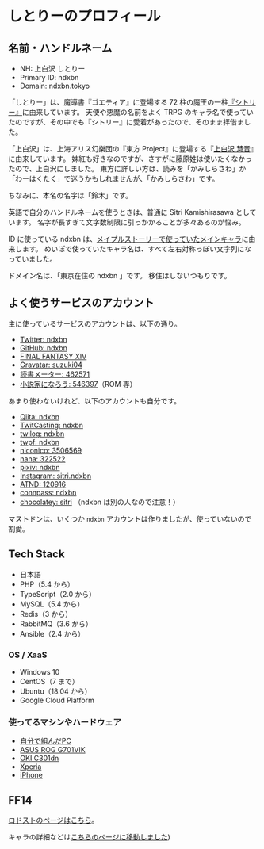 ---
---

# しとりーのプロフィール

## 名前・ハンドルネーム

- NH: 上白沢 しとりー
- Primary ID: ndxbn
- Domain: ndxbn.tokyo

「しとりー」は、魔導書『ゴエティア』に登場する 72 柱の魔王の一柱[『シトリー』](https://ja.wikipedia.org/wiki/%E3%82%B7%E3%83%88%E3%83%AA%E3%83%BC)に由来しています。
天使や悪魔の名前をよく TRPG のキャラ名で使っていたのですが、その中でも『シトリー』に愛着があったので、そのまま拝借ました。

「上白沢」は、上海アリス幻樂団の『東方 Project』に登場する『[上白沢 慧音](https://dic.pixiv.net/a/%E4%B8%8A%E7%99%BD%E6%B2%A2%E6%85%A7%E9%9F%B3)』に由来しています。
妹紅も好きなのですが、さすがに藤原姓は使いたくなかったので、上白沢にしました。
東方に詳しい方は、読みを「かみしらさわ」か「わーはくたく」で迷うかもしれませんが、「かみしらさわ」です。

ちなみに、本名の名字は「鈴木」です。

英語で自分のハンドルネームを使うときは、普通に Sitri Kamishirasawa としています。
名字が長すぎて文字数制限に引っかかることが多々あるのが悩み。

ID に使っている ndxbn は、[メイプルストーリーで使っていたメインキャラ](https://maplestory.nexon.co.jp/mypage/avatar/?oid=2030064139&nick=ndxbn)に由来します。
めいぽで使っていたキャラ名は、すべて左右対称っぽい文字列になっていました。

ドメイン名は、「東京在住の ndxbn 」です。
移住はしないつもりです。

## よく使うサービスのアカウント

主に使っているサービスのアカウントは、以下の通り。

- [Twitter: ndxbn](https://twitter.com/ndxbn)
- [GitHub: ndxbn](https://github.com/ndxbn)
- [FINAL FANTASY XIV](https://jp.finalfantasyxiv.com/lodestone/character/26361370/)
- [Gravatar: suzuki04](https://ja.gravatar.com/suzukik04)
- [読書メーター: 462571](https://bookmeter.com/users/462571)
- [小説家になろう: 546397](https://mypage.syosetu.com/546397/)（ROM 専）

あまり使わないけれど、以下のアカウントも自分です。

- [Qiita: ndxbn](https://qiita.com/ndxbn)
- [TwitCasting: ndxbn](https://twitcasting.tv/ndxbn/)
- [twilog: ndxbn](http://twilog.org/ndxbn)
- [twpf: ndxbn](http://twpf.jp/ndxbn)
- [niconico: 3506569](http://www.nicovideo.jp/user/3506569)
- [nana: 322522](https://nana-music.com/users/322522/)
- [pixiv: ndxbn](https://pixiv.me/ndxbn)
- [Instagram: sitri.ndxbn](https://www.instagram.com/sitri.ndxbn/)
- [ATND: 120916](https://atnd.org/users/120916)
- [connpass: ndxbn](https://connpass.com/user/ndxbn/)
- [chocolatey: sitri](https://chocolatey.org/profiles/sitri) （ndxbn は別の人なので注意！）

マストドンは、いくつか `ndxbn` アカウントは作りましたが、使っていないので割愛。

## Tech Stack

- 日本語
- PHP（5.4 から）
- TypeScript（2.0 から）
- MySQL（5.4 から）
- Redis（3 から）
- RabbitMQ（3.6 から）
- Ansible（2.4 から）

### OS / XaaS

- Windows 10
- CentOS（7 まで）
- Ubuntu（18.04 から）
- Google Cloud Platform

### 使ってるマシンやハードウェア

- [自分で組んだPC](https://twitter.com/ndxbn/status/1330039812779347971)
- [ASUS ROG G701VIK](https://www.asus.com/jp/Laptops/ROG-G701VIK/specifications/)
- [OKI C301dn](http://www.oki.com/jp/printing/products/color/discontinued/c301dn/index.html)
- [Xperia](https://xperia.sony.jp/)
- [iPhone](https://www.apple.com/jp/iphone/)

## FF14

[ロドストのページはこちら](https://jp.finalfantasyxiv.com/lodestone/character/26361370/)。

キャラの詳細などは[こちらのページに移動しました](./ffxiv))
